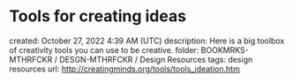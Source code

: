 # Tools for creating ideas

created: October 27, 2022 4:39 AM (UTC)
description: Here is a big toolbox of creativity tools you can use to be creative.
folder: BOOKMRKS-MTHRFCKR / DESGN-MTHRFCKR / Design Resources
tags: design resources
url: http://creatingminds.org/tools/tools_ideation.htm